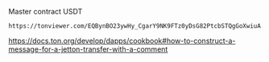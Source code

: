 Master contract USDT

```
https://tonviewer.com/EQBynBO23ywHy_CgarY9NK9FTz0yDsG82PtcbSTQgGoXwiuA
```

https://docs.ton.org/develop/dapps/cookbook#how-to-construct-a-message-for-a-jetton-transfer-with-a-comment
